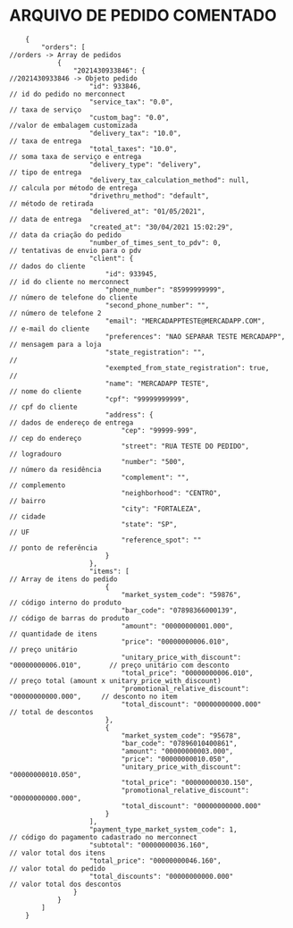 # ARQUIVO DE PEDIDO COMENTADO      
      
        {
            "orders": [                                                         //orders -> Array de pedidos
                {
                    "2021430933846": {                                          //2021430933846 -> Objeto pedido
                        "id": 933846,                                           // id do pedido no merconnect
                        "service_tax": "0.0",                                   // taxa de serviço
                        "custom_bag": "0.0",                                    //valor de embalagem customizada
                        "delivery_tax": "10.0",                                 // taxa de entrega
                        "total_taxes": "10.0",                                  // soma taxa de serviço e entrega
                        "delivery_type": "delivery",                            // tipo de entrega
                        "delivery_tax_calculation_method": null,                // calcula por método de entrega
                        "drivethru_method": "default",                          // método de retirada
                        "delivered_at": "01/05/2021",                           // data de entrega
                        "created_at": "30/04/2021 15:02:29",                    // data da criação do pedido
                        "number_of_times_sent_to_pdv": 0,                       // tentativas de envio para o pdv
                        "client": {                                             // dados do cliente    
                            "id": 933945,                                           // id do cliente no merconnect
                            "phone_number": "85999999999",                          // número de telefone do cliente
                            "second_phone_number": "",                              // número de telefone 2    
                            "email": "MERCADAPPTESTE@MERCADAPP.COM",                // e-mail do cliente
                            "preferences": "NAO SEPARAR TESTE MERCADAPP",           // mensagem para a loja
                            "state_registration": "",                               //
                            "exempted_from_state_registration": true,               // 
                            "name": "MERCADAPP TESTE",                              // nome do cliente
                            "cpf": "99999999999",                                   // cpf do cliente
                            "address": {                                            // dados de endereço de entrega
                                "cep": "99999-999",                                     // cep do endereço
                                "street": "RUA TESTE DO PEDIDO",                        // logradouro
                                "number": "500",                                        // número da residência
                                "complement": "",                                       // complemento
                                "neighborhood": "CENTRO",                               // bairro
                                "city": "FORTALEZA",                                    // cidade    
                                "state": "SP",                                          // UF
                                "reference_spot": ""                                    // ponto de referência    
                            }
                        },
                        "items": [                                                      // Array de itens do pedido
                            {
                                "market_system_code": "59876",                          // código interno do produto
                                "bar_code": "07898366000139",                           // código de barras do produto
                                "amount": "00000000001.000",                            // quantidade de itens
                                "price": "00000000006.010",                             // preço unitário
                                "unitary_price_with_discount": "00000000006.010",       // preço unitário com desconto
                                "total_price": "00000000006.010",                       // preço total (amount x unitary_price_with_discount)
                                "promotional_relative_discount": "00000000000.000",     // desconto no item    
                                "total_discount": "00000000000.000"                     // total de descontos
                            },
                            {
                                "market_system_code": "95678",
                                "bar_code": "07896010400861",
                                "amount": "00000000003.000",
                                "price": "00000000010.050",
                                "unitary_price_with_discount": "00000000010.050",
                                "total_price": "00000000030.150",
                                "promotional_relative_discount": "00000000000.000",
                                "total_discount": "00000000000.000"
                            }
                        ],
                        "payment_type_market_system_code": 1,                   // código do pagamento cadastrado no merconnect
                        "subtotal": "00000000036.160",                          // valor total dos itens
                        "total_price": "00000000046.160",                       // valor total do pedido
                        "total_discounts": "00000000000.000"                    // valor total dos descontos
                    }
                }
            ]
        }